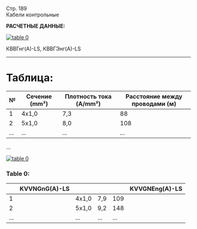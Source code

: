 Стр. 189  
Кабели контрольные  
  
**РАСЧЕТНЫЕ ДАННЫЕ:**  

[![table 0](https://img.shields.io/badge/-table%200-blue)](#1f4fb2d3-bf85-4b12-8998-7dd3440c9638)  

КВВГнг(А)-LS, КВВГЭнг(А)-LS

---

# Таблица:

| № | Сечение (mm²) | Плотность тока (A/mm²) | Расстояние между проводами (м) |
|---|---------------|------------------------|------------------------------|
| 1 | 4x1,0         | 7,3                    | 88                           |
| 2 | 5x1,0         | 8,0                    | 108                          |
| ... | ...          | ...                    | ...                          |

...

[![table 0](https://img.shields.io/badge/-table%200-blue)](#1f4fb2d3-bf85-4b12-8998-7dd3440c9638)

### Table 0:

|      | **KVVNGnG(A)-LS**                                                                                       |       |        |     | **KVVGNEng(A)-LS**                                                                                 |
|------|------------------------------------------------------------------------------------------------------------------|-------|---------|-----|----------------------------------------------------------------------------------------------------|
| 1    |                                                                                                                                                  | 4х1,0 | 7,9     | 109 |                                                                                                                                                   |
| 2    |                                                                                                                                                  | 5х1,0 | 9,2     | 148 |                                                                                                                                                   |
| ...  |                                                                                                                                                  | ...   | ...     | ...  |                                                                                                                                                   |
